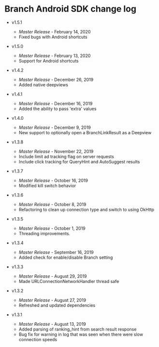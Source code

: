 # Branch Android SDK change log

- v1.5.1
  * _*Master Release*_ - February 14, 2020
  * Fixed bugs with Android shortcuts
  
- v1.5.0
  * _*Master Release*_ - February 13, 2020
  * Support for Android shortcuts
   
- v1.4.2
  * _*Master Release*_ - December 26, 2019
  * Added native deepviews 

- v1.4.1
  * _*Master Release*_ - December 16, 2019
  * Added the ability to pass 'extra' values

- v1.4.0
  * _*Master Release*_ - December 9, 2019
  * New support to optionally open a BranchLinkResult as a Deepview

- v1.3.8
  * _*Master Release*_ - November 22, 2019
  * Include limit ad tracking flag on server requests
  * Include click tracking for QueryHint and AutoSuggest results

- v1.3.7
  * _*Master Release*_ - October 16, 2019
  * Modified kill switch behavior

- v1.3.6
  * _*Master Release*_ - October 8, 2019
  * Refactoring to clean up connection type and switch to using OkHttp

- v1.3.5
  * _*Master Release*_ - October 1, 2019
  * Threading improvements.

- v1.3.4
  * _*Master Release*_ - September 16, 2019
  * Added check for enable/disable Branch setting

- v1.3.3
  * _*Master Release*_ - August 29, 2019
  * Made URLConnectionNetworkHandler thread safe

- v1.3.2
  * _*Master Release*_ - August 27, 2019
  * Refreshed and updated dependencies

- v1.3.1
  * _*Master Release*_ - August 13, 2019
  * Added parsing of ranking_hint from search result response
  * Bug fix for warning in log that was seen when there were slow connection speeds
